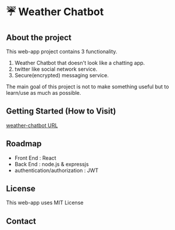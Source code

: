 # ☔️ Weather Chatbot

## About the project

This web-app project contains 3 functionality.

1. Weather Chatbot that doesn't look like a chatting app.
2. twitter like social network service.
3. Secure(encrypted) messaging service.

The main goal of this project is not to make something useful but to learn/use as much as possible.

## Getting Started (How to Visit)

[weather-chatbot URL]()

## Roadmap

* Front End : React
* Back End : node.js & expressjs
* authentication/authorization : JWT

## License

This web-app uses MIT License

## Contact
